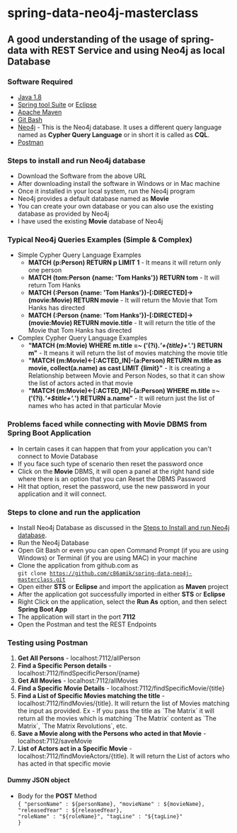 # spring-data-neo4j-masterclass

## A good understanding of the usage of spring-data with REST Service and using Neo4j as local Database

### Software Required
* [Java 1.8](https://www.oracle.com/in/java/technologies/javase/javase8-archive-downloads.html)
* [Spring tool Suite](https://spring.io/tools) or [Eclipse](https://www.eclipse.org/downloads/packages/)
* [Apache Maven](https://maven.apache.org/download.cgi)
* [Git Bash](https://gramfile.com/git-bash-download/)
* [Neo4j](https://neo4j.com/download/) - This is the Neo4j database. It uses a different query language named as <strong>Cypher Query Language</strong> or in short it is called as <strong>CQL</strong>.
* [Postman](https://www.postman.com/downloads/)

### Steps to install and run Neo4j database
* Download the Software from the above URL
* After downloading install the software in Windows or in Mac machine
* Once it installed in your local system, run the Neo4j program
* Neo4j provides a default database named as <strong>Movie</strong>
* You can create your own database or you can also use the existing database as provided by Neo4j
* I have used the existing <strong>Movie</strong> database of Neo4j

### Typical Neo4j Queries Examples (Simple & Complex)
* Simple Cypher Query Language Examples
	* <strong>MATCH (p:Person) RETURN p LIMIT 1</strong> - It means it will return only one person
	* <strong>MATCH (tom:Person {name: 'Tom Hanks'}) RETURN tom</strong> - It will return Tom Hanks
	* <strong>MATCH (:Person {name: 'Tom Hanks'})-[:DIRECTED]->(movie:Movie) RETURN movie</strong> - It will return the Movie that Tom Hanks has directed
	* <strong>MATCH (:Person {name: 'Tom Hanks'})-[:DIRECTED]->(movie:Movie) RETURN movie.title</strong> - It will return the title of the Movie that Tom Hanks has directed
* Complex Cypher Query Language Examples
	* <strong>"MATCH (m:Movie) WHERE m.title =~ ('(?i).*'+{title}+'.*') RETURN m"</strong> - It means it will return the list of  movies matching the movie title
	* <strong>"MATCH (m:Movie)<-[:ACTED_IN]-(a:Person) RETURN m.title as movie, collect(a.name) as cast LIMIT {limit}"</strong> - It is creating a Relationship between Movie and Person Nodes, so that it can show the list of actors acted in that movie
	* <strong>"MATCH (m:Movie)<-[:ACTED_IN]-(a:Person) WHERE m.title =~ ('(?i).*'+$title+'.*') RETURN a.name"</strong> - It will return just the list of names who has acted in that particular Movie

### Problems faced while connecting with Movie DBMS from Spring Boot Application
* In certain cases it can happen that from your application you can't connect to Movie Database
* If you face such type of scenario then reset the password once
* Click on the <strong>Movie</strong> DBMS, it will open a panel at the right hand side where there is an option that you can Reset the DBMS Password
* Hit that option, reset the password, use the new password in your application and it will connect.

### Steps to clone and run the application
* Install Neo4j Database as discussed in the [Steps to Install and run Neo4j database](https://github.com/c86amik/spring-data-neo4j-masterclass#steps-to-install-and-run-Neo4j-database).
* Run the Neo4j Database
* Open Git Bash or even you can open Command Prompt (if you are using Windows) or Terminal (if you are using MAC) in your machine
* Clone the application from github.com as   
<code>git clone https://github.com/c86amik/spring-data-neo4j-masterclass.git</code>
* Open either <strong>STS</strong> or <strong>Eclipse</strong> and import the application as <strong>Maven</strong> project
* After the application got successfully imported in either <strong>STS</strong> or <strong>Eclipse</strong>
* Right Click on the application, select the <strong>Run As</strong> option, and then select <strong>Spring Boot App</strong>
* The application will start in the port <strong>7112</strong>
* Open the Postman and test the REST Endpoints

### Testing using Postman
<ol>
<li><strong>Get All Persons</strong> - localhost:7112/allPerson</li>
<li><strong>Find a Specific Person details</strong> - localhost:7112/findSpecificPerson/{name}</li>
<li><strong>Get All Movies</strong> - localhost:7112/allMovies</li>
<li><strong>Find a Specific Movie Details</strong> - localhost:7112/findSpecificMovie/{title}</li>
<li><strong>Find a List of Specific Movies matching the title</strong> - localhost:7112/findMovies/{title}. It will return the list of Movies matching the input as provided. Ex - If you pass the title as `The Matrix` it will return all the movies which is matching `The Matrix` content as `The Matrix`, `The Matrix Revolutions`, etc.</li>
<li><strong>Save a Movie along with the Persons who acted in that Movie</strong> - localhost:7112/saveMovie</li>
<li><strong>List of Actors act in a Specific Movie</strong> - localhost:7112/findMovieActors/{title}. It will return the List of actors who has acted in that specific movie</li>
</ol>

#### Dummy JSON object
* Body for the <strong>POST</strong> Method   
<code>{
	"personName" : ${personName},
	"movieName" : ${movieName},
	"releasedYear" : ${releasedYear},
	"roleName" : "${roleName}",
    "tagLine" : "${tagLine}"
}</code>

	